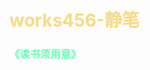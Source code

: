 # <span style="color:rgba(247,207,102,0.8)">works456-静笔</span>

### <span style="color:rgb(100,273,180)">《读书须用意》</span>